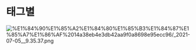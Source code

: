 # 태그별

![%E1%84%90%E1%85%A2%E1%84%80%E1%85%B3%E1%84%87%E1%85%A7%E1%86%AF%2014a38eb4e3db42aa9f0a8698e95ecc96/_2021-07-05__9.35.37.png](%E1%84%90%E1%85%A2%E1%84%80%E1%85%B3%E1%84%87%E1%85%A7%E1%86%AF%2014a38eb4e3db42aa9f0a8698e95ecc96/_2021-07-05__9.35.37.png)